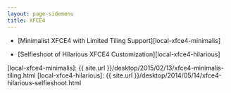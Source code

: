 ```yaml
---
layout: page-sidemenu
title: XFCE4
---
```


*	[Minimalist XFCE4 with Limited Tiling Support][local-xfce4-minimalis]

*	[Selfieshoot of Hilarious XFCE4 Customization][local-xfce4-hilarious]

[//]: <> ( -- -- -- links below -- -- -- )

[local-xfce4-minimalis]: {{ site.url }}/desktop/2015/02/13/xfce4-minimalis-tiling.html
[local-xfce4-hilarious]: {{ site.url }}/desktop/2014/05/14/xfce4-hilarious-selfieshoot.html

